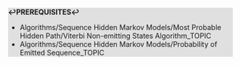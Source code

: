 <div style="margin:2em; background-color: #e0e0e0;">

<strong>↩PREREQUISITES↩</strong>

 * Algorithms/Sequence Hidden Markov Models/Most Probable Hidden Path/Viterbi Non-emitting States Algorithm_TOPIC
 * Algorithms/Sequence Hidden Markov Models/Probability of Emitted Sequence_TOPIC

</div>

